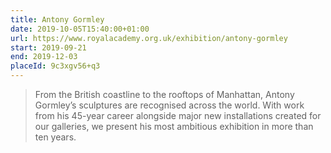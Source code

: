 ```yaml
---
title: Antony Gormley
date: 2019-10-05T15:40:00+01:00
url: https://www.royalacademy.org.uk/exhibition/antony-gormley
start: 2019-09-21
end: 2019-12-03
placeId: 9c3xgv56+q3
---
```

> From the British coastline to the rooftops of Manhattan, Antony Gormley’s sculptures are recognised across the world. With work from his 45-year career alongside major new installations created for our galleries, we present his most ambitious exhibition in more than ten years.
